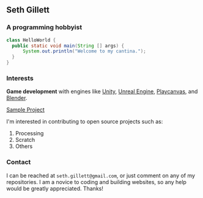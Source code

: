 ## Seth Gillett
### A programming hobbyist

```java
class HelloWorld {
  public static void main(String [] args) {
      System.out.println("Welcome to my cantina.");
  }
}
```

### Interests

**Game development** with engines like [Unity](unity3d.com), [Unreal Engine](https://www.unrealengine.com/en-US/blog), [Playcanvas](plancanvas.com), and [Blender](blender.org).

[Sample Project](DemoBuild)

I'm interested in contributing to open source projects such as:

1. Processing
2. Scratch
3. Others

### Contact

I can be reached at `seth.gillett@gmail.com`, or just comment on any of my repositories. I am a novice to coding and building websites, so any help would be greatly appreciated. Thanks!
